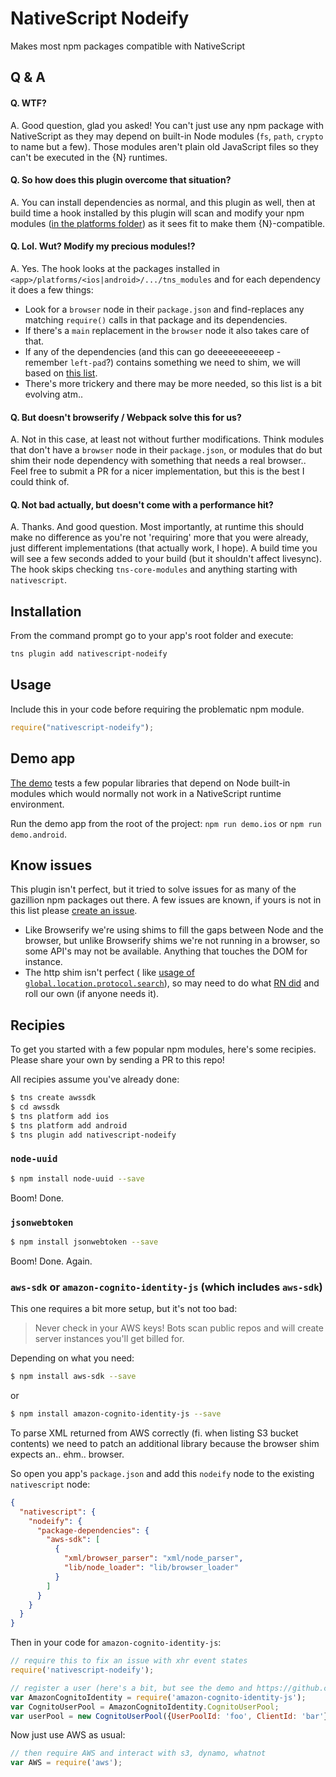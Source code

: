 # NativeScript Nodeify

Makes most npm packages compatible with NativeScript

## Q & A

#### Q. WTF?

A. Good question, glad you asked! You can't just use any npm package with NativeScript as they may depend on built-in
Node modules (`fs`, `path`, `crypto` to name but a few). Those modules aren't plain old JavaScript files so they can't
be executed in the {N} runtimes.

#### Q. So how does this plugin overcome that situation?

A. You can install dependencies as normal, and this plugin as well, then at build time a hook installed by this plugin
will scan and modify your npm
modules ([in the platforms folder](https://github.com/EddyVerbruggen/nativescript-nodeify/pull/31)) as it sees fit to
make them {N}-compatible.

#### Q. Lol. Wut? Modify my precious modules!?

A. Yes. The hook looks at the packages installed in `<app>/platforms/<ios|android>/.../tns_modules` and for each
dependency it does a few things:

* Look for a `browser` node in their `package.json` and find-replaces any matching `require()` calls in that package and
  its dependencies.
* If there's a `main` replacement in the `browser` node it also takes care of that.
* If any of the dependencies (and this can go deeeeeeeeeeep - remember `left-pad`?) contains something we need to shim,
  we will based on [this list](https://github.com/EddyVerbruggen/nativescript-nodeify/blob/master/shims.json).
* There's more trickery and there may be more needed, so this list is a bit evolving atm..

#### Q. But doesn't browserify / Webpack solve this for us?

A. Not in this case, at least not without further modifications. Think modules that don't have a `browser` node in
their `package.json`, or modules that do but shim their node dependency with something that needs a real browser.. Feel
free to submit a PR for a nicer implementation, but this is the best I could think of.

#### Q. Not bad actually, but doesn't come with a performance hit?

A. Thanks. And good question. Most importantly, at runtime this should make no difference as you're not 'requiring' more
that you were already, just different implementations (that actually work, I hope). A build time you will see a few
seconds added to your build (but it shouldn't affect livesync). The hook skips checking `tns-core-modules` and anything
starting with `nativescript`.

## Installation

From the command prompt go to your app's root folder and execute:

```sh
tns plugin add nativescript-nodeify
```

## Usage

Include this in your code before requiring the problematic npm module.

```js
require("nativescript-nodeify");
```

## Demo app

[The demo](https://github.com/EddyVerbruggen/nativescript-nodeify) tests a few popular libraries that depend on Node
built-in modules which would normally not work in a NativeScript runtime environment.

Run the demo app from the root of the project: `npm run demo.ios` or `npm run demo.android`.

## Know issues

This plugin isn't perfect, but it tried to solve issues for as many of the gazillion npm packages out there. A few
issues are known, if yours is not in this list
please [create an issue](https://github.com/EddyVerbruggen/nativescript-nodeify/issues/new).

* Like Browserify we're using shims to fill the gaps between Node and the browser, but unlike Browserify shims we're not
  running in a browser, so some API's may not be available. Anything that touches the DOM for instance.
* The http shim isn't perfect (
  like [usage of `global.location.protocol.search`](https://github.com/jhiesey/stream-http/blob/master/index.js#L17)),
  so may need to do what [RN did](https://github.com/tradle/react-native-http) and roll our own (if anyone needs it).

## Recipies

To get you started with a few popular npm modules, here's some recipies. Please share your own by sending a PR to this
repo!

All recipies assume you've already done:

```bash
$ tns create awssdk
$ cd awssdk
$ tns platform add ios
$ tns platform add android
$ tns plugin add nativescript-nodeify
```

### `node-uuid`

```bash
$ npm install node-uuid --save
```

Boom! Done.

### `jsonwebtoken`

```bash
$ npm install jsonwebtoken --save
```

Boom! Done. Again.

### `aws-sdk` or `amazon-cognito-identity-js` (which includes `aws-sdk`)

This one requires a bit more setup, but it's not too bad:

> Never check in your AWS keys! Bots scan public repos and will create server instances you'll get billed for.

Depending on what you need:

```bash
$ npm install aws-sdk --save
```

or

```bash
$ npm install amazon-cognito-identity-js --save
```

To parse XML returned from AWS correctly (fi. when listing S3 bucket contents) we need to patch an additional library
because the browser shim expects an.. ehm.. browser.

So open you app's `package.json` and add this `nodeify` node to the existing `nativescript` node:

```json
{
  "nativescript": {
    "nodeify": {
      "package-dependencies": {
        "aws-sdk": [
          {
            "xml/browser_parser": "xml/node_parser",
            "lib/node_loader": "lib/browser_loader"
          }
        ]
      }
    }
  }
}
```

Then in your code for `amazon-cognito-identity-js`:

```js
// require this to fix an issue with xhr event states
require('nativescript-nodeify');

// register a user (here's a bit, but see the demo and https://github.com/aws/amazon-cognito-identity-js for details)
var AmazonCognitoIdentity = require('amazon-cognito-identity-js');
var CognitoUserPool = AmazonCognitoIdentity.CognitoUserPool;
var userPool = new CognitoUserPool({UserPoolId: 'foo', ClientId: 'bar'});
```

Now just use AWS as usual:

```js
// then require AWS and interact with s3, dynamo, whatnot
var AWS = require('aws');
```
